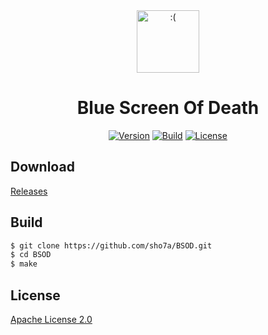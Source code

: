 <div align="center">
    <a href="https://github.com/sho7a/BSOD/blob/master/assets/icon.svg"><img src="https://github.com/sho7a/BSOD/raw/master/assets/icon.png" alt=":(" width="100" height="auto"></a>
    <h1>Blue Screen Of Death</h1>
    <a href="https://github.com/sho7a/BSOD/tags"><img alt="Version" src="https://img.shields.io/github/v/release/sho7a/BSOD?label=Version"></a>
    <a href="https://github.com/sho7a/BSOD/actions/workflows/build.yml"><img alt="Build" src="https://github.com/sho7a/BSOD/actions/workflows/build.yml/badge.svg"></a>
    <a href="https://github.com/sho7a/BSOD/blob/master/LICENSE"><img alt="License" src="https://img.shields.io/github/license/sho7a/BSOD?label=License"></a>
</div>

## Download

[Releases](https://github.com/sho7a/BSOD/releases)

## Build

```bash
$ git clone https://github.com/sho7a/BSOD.git
$ cd BSOD
$ make
```

## License

[Apache License 2.0](https://github.com/sho7a/BSOD/blob/master/LICENSE)